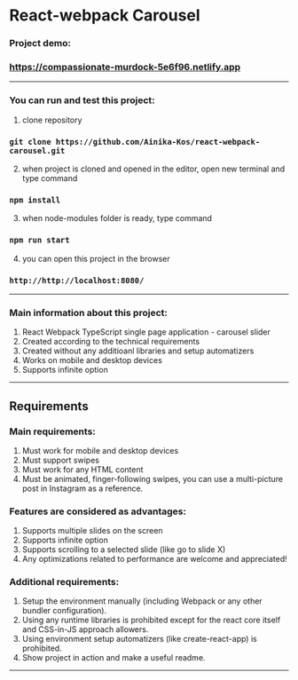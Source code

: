 # React-webpack Carousel 

### Project demo:
### https://compassionate-murdock-5e6f96.netlify.app

---

### You can run and test this project:
1. clone repository
### `git clone https://github.com/Ainika-Kos/react-webpack-carousel.git`
2. when project is cloned and opened in the editor, open new terminal and type command
### `npm install`
3. when node-modules folder is ready, type command
### `npm run start`
4. you can open this project in the browser
### `http://http://localhost:8080/`

---

### Main information about this project:
1. React Webpack TypeScript single page application - carousel slider
2. Created according to the technical requirements
3. Created without any additioanl libraries and setup automatizers
4. Works on mobile and desktop devices
5. Supports infinite option

---

## Requirements

### Main requirements:
1. Must work for mobile and desktop devices
2. Must support swipes
3. Must work for any HTML content
4. Must be animated, finger-following swipes, you can use a multi-picture post in Instagram as a reference.

### Features are considered as advantages:
1. Supports multiple slides on the screen
2. Supports infinite option
3. Supports scrolling to a selected slide (like go to slide X)
4. Any optimizations related to performance are welcome and appreciated!

### Additional requirements:
1. Setup the environment manually (including Webpack or any other bundler configuration).
2. Using any runtime libraries is prohibited except for the react core itself and CSS-in-JS approach allowers.
3. Using environment setup automatizers (like create-react-app) is prohibited.
4. Show project in action and make a useful readme.

---

